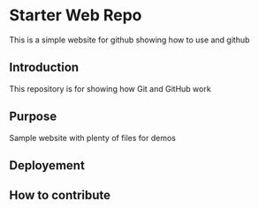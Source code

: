 # Starter Web Repo

This is a simple website for github showing how to use and github

## Introduction 

This repository is for showing how Git and GitHub work

## Purpose

Sample website with plenty of files for demos

## Deployement

## How to contribute